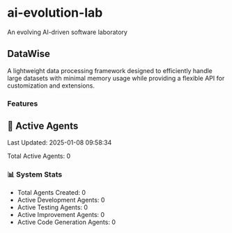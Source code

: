 # ai-evolution-lab
An evolving AI-driven software laboratory


## DataWise
A lightweight data processing framework designed to efficiently handle large datasets with minimal memory usage while providing a flexible API for customization and extensions.

### Features






































































## 🤖 Active Agents
Last Updated: 2025-01-08 09:58:34

Total Active Agents: 0


### 📊 System Stats
- Total Agents Created: 0
- Active Development Agents: 0
- Active Testing Agents: 0
- Active Improvement Agents: 0
- Active Code Generation Agents: 0
